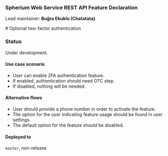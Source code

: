 ### Spherium Web Service REST API Feature Declaration

Lead maintainer: **Buğra Ekuklu (Chatatata)**.

# Optional two-factor authentication

### Status
Under development.

#### Use case scenario
* User can enable 2FA authentication feature.
* If enabled, authentication should need OTC step.
* If disabled, nothing will be needed.

#### Alternative flows
* User should provide a phone number in order to activate the feature.
* The option for the user indicating feature usage should be found in user settings.
* The default option for the feature should be disabled.

#### Deployed to
`master`, non-release

